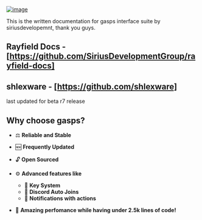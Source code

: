 [![image](https://user-images.githubusercontent.com/60119170/230508357-c63ba404-d0a7-4183-9aa1-782a2f54240e.png)](https://discord.gg/guilty)

This is the written documentation for gasps interface suite by siriusdevelopemnt, thank you guys.

## Rayfield Docs - [https://github.com/SiriusDevelopmentGroup/rayfield-docs]

## shlexware - [https://github.com/shlexware]

last updated for beta r7 release

## Why choose gasps?

- ⚖️ **Reliable and Stable**
- 🆕 **Frequently Updated**
- 🔓 **Open Sourced**
- ⚙️ **Advanced features like**

  - 🔑 **Key System**
  - 🔗 **Discord Auto Joins**
  - 🔔 **Notifications with actions**

- 💃 **Amazing perfomance while having under 2.5k lines of code!**
